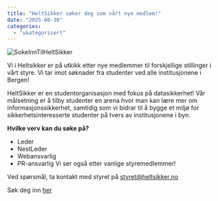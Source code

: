 ```yaml
---
title: "HeltSikker søker deg som vårt nye medlem!"
date: "2025-08-30"
categories: 
  - "ukategorisert"
---
```


![SokeInnTilHeltSikker](/public/SokeInnTilHeltSikker.png)


 Vi i Heltsikker er på utkikk etter nye medlemmer til forskjellige stillinger i vårt styre. Vi tar imot søknader fra studenter ved alle institusjonene i Bergen!

HeltSikker er en studentorganisasjon med fokus på datasikkerhet!
Vår målsetning er å tilby studenter en arena hvor man kan lære mer om informasjonssikkerhet, samtidig som vi bidrar til å bygge et miljø for sikkerhetsinteresserte studenter på tvers av institusjonene i byn.

**Hvilke verv kan du søke på?**
- Leder
- NestLeder
- Webansvarlig
- PR-ansvarlig
Vi ser også etter vanlige styremedlemmer!

Ved spørsmål, ta kontakt med styret på styret@heltsikker.no

Søk deg inn [her](https://lnkd.in/dyDTFRrV)
